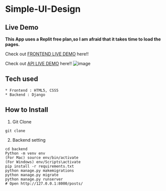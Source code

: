 # Simple-UI-Design


## Live Demo

**This App uses a Replit free plan,so I am afraid that it takes time to load the pages.**

Check out [FRONTEND LIVE DEMO](https://simple-ui-design-1.abhinandv1.repl.co/frontend/) here!!

Check out [API LIVE DEMO](https://simple-ui-design-1.abhinandv1.repl.co/apiview/) here!!
![image](https://user-images.githubusercontent.com/107241846/211283448-e74ca5be-6141-43b6-a565-bd3dfb04a52b.png)


## Tech used

```
* Frontend : HTML5, CSS5
* Backend : Django
```

## How to Install

1. Git Clone

```
git clone
```

2. Backend setting

```
cd backend
Python -m venv env
(For Mac) source env/bin/activate
(For Windows) env/Scripts\activate
pip install -r requirements.txt
python manage.py makemigrations
python manage.py migrate
python manage.py runserver
# Open http://127.0.0.1:8000/posts/

```


